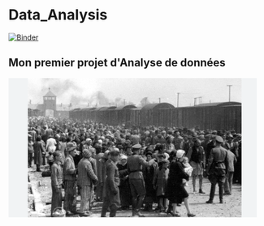 # Data_Analysis
[![Binder](https://mybinder.org/badge_logo.svg)](https://mybinder.org/v2/gh/BachirAbdou/PB_R-el/main?labpath=index.ipynb)
## Mon premier projet d'Analyse de données
![](monprojet/image/deportees.png)